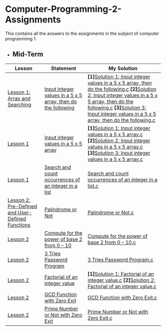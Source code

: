 # Computer-Programming-2-Assignments
This contains all the answers to the assignments in the subject of computer programming 1.

  - ## Mid-Term

Lesson | Statement| My Solution |
|--|--|--|
| [Lesson 1: Array and Searching](https://github.com/p3uj/Computer-Programming-2-Assignments/blob/d8771c96b48dcd5b1a89ceb87355a1b0ba3265bf/Lesson%201%3A%20Array%20and%20Searching.md)| [Input integer values in a 5 x 5 array, then do the following](https://github.com/p3uj/Computer-Programming-2-Assignments/blob/d8771c96b48dcd5b1a89ceb87355a1b0ba3265bf/Lesson%201%3A%20Array%20and%20Searching.md#1-statement)| **[1]**[Solution 1: Input integer values in a 5 x 5 array, then do the following.c](https://github.com/p3uj/Computer-Programming-2-Assignments/blob/cbbd7ca973f913e52a5409b5244953706c5ff362/Solution%201%3A%20Input%20integer%20values%20in%20a%205%20x%205%20array%2C%20then%20do%20the%20following.c) **[2]**[Solution 2: Input integer values in a 5 x 5 array, then do the following.c](https://github.com/p3uj/Computer-Programming-2-Assignments/blob/ecc6559d70032450c894e21b93d161a20a4ac37e/Solution%202%3A%20Input%20integer%20values%20in%20a%205%20x%205%20array%2C%20then%20do%20the%20following.c) **[3]**[Solution 3: Input integer values in a 5 x 5 array, then do the following.c](https://github.com/p3uj/Computer-Programming-2-Assignments/blob/95a2f0c7d3fcc9cf1326fa9ca9645fb1b90ceb49/Solution%203%3A%20Input%20integer%20values%20in%20a%205%20x%205%20array%2C%20then%20do%20the%20following.c)
| [Lesson 1](https://github.com/p3uj/Computer-Programming-2-Assignments/blob/d8771c96b48dcd5b1a89ceb87355a1b0ba3265bf/Lesson%201%3A%20Array%20and%20Searching.md)| [Input integer values in a 5 x 5 array](https://github.com/p3uj/Computer-Programming-2-Assignments/blob/d8771c96b48dcd5b1a89ceb87355a1b0ba3265bf/Lesson%201%3A%20Array%20and%20Searching.md#2-statement)| **[1]**[Solution 1: Input integer values in a 5 x 5 array.c](https://github.com/p3uj/Computer-Programming-2-Assignments/blob/7cc7ed086e209200226af4a798bc49f93aba5826/Solution%201%3A%20Input%20integer%20values%20in%20a%205%20x%205%20array.c) **[2]**[Solution 2: Input integer values in a 5 x 5 array.c](https://github.com/p3uj/Computer-Programming-2-Assignments/blob/c010c01fbbcbfcc3306e26bc100b87c93339a87d/Solution%202%3A%20Input%20integer%20values%20in%20a%205%20x%205%20array.c) **[3]**[Solution 3: Input integer values in a 5 x 5 array.c](https://github.com/p3uj/Computer-Programming-2-Assignments/blob/fbe691fe3d790e4ba603f1b73362293dcd5fe6f5/Solution%203%3A%20Input%20integer%20values%20in%20a%205%20x%205%20array.c)
| [Lesson 1](https://github.com/p3uj/Computer-Programming-2-Assignments/blob/d8771c96b48dcd5b1a89ceb87355a1b0ba3265bf/Lesson%201%3A%20Array%20and%20Searching.md)| [Search and count occurrences of an integer in a list](https://github.com/p3uj/Computer-Programming-2-Assignments/blob/d8771c96b48dcd5b1a89ceb87355a1b0ba3265bf/Lesson%201%3A%20Array%20and%20Searching.md#3-statement)| [Search and count occurrences of an integer in a list.c](https://github.com/p3uj/Computer-Programming-2-Assignments/blob/6d754e19db70b582c5054a3167d92bc77c6f45b8/Search%20and%20count%20occurrences%20of%20an%20integer%20in%20a%20list.c)
| [Lesson 2: Pre-Defined and User-Defined Functions](https://github.com/p3uj/Computer-Programming-2-Assignments/blob/538100e0e1dce0cf2352f905582b211c2cca57b4/Lesson%202%3A%20Pre-Defined%20and%20User-defined%20Functions.md)| [Palindrome or Not](https://github.com/p3uj/Computer-Programming-2-Assignments/blob/538100e0e1dce0cf2352f905582b211c2cca57b4/Lesson%202%3A%20Pre-Defined%20and%20User-defined%20Functions.md#11-statement)| [Palindrome or Not.c](https://github.com/p3uj/Computer-Programming-2-Assignments/blob/8ca93b19cd2b18052139484bb01ab105ad1cb450/Palindrome%20or%20Not.c)
| [Lesson 2](https://github.com/p3uj/Computer-Programming-2-Assignments/blob/538100e0e1dce0cf2352f905582b211c2cca57b4/Lesson%202%3A%20Pre-Defined%20and%20User-defined%20Functions.md)| [Compute for the power of base 2 from 0 – 10](https://github.com/p3uj/Computer-Programming-2-Assignments/blob/538100e0e1dce0cf2352f905582b211c2cca57b4/Lesson%202%3A%20Pre-Defined%20and%20User-defined%20Functions.md#21-statement)| [Compute for the power of base 2 from 0 – 10.c](https://github.com/p3uj/Computer-Programming-2-Assignments/blob/a26dc994deb4d48d4e008fadcbe98f335e2a296f/Compute%20for%20the%20power%20of%20base%202%20from%200%20%E2%80%93%2010.c)
[Lesson 2](https://github.com/p3uj/Computer-Programming-2-Assignments/blob/538100e0e1dce0cf2352f905582b211c2cca57b4/Lesson%202%3A%20Pre-Defined%20and%20User-defined%20Functions.md)| [3 Tries Password Program](https://github.com/p3uj/Computer-Programming-2-Assignments/blob/538100e0e1dce0cf2352f905582b211c2cca57b4/Lesson%202%3A%20Pre-Defined%20and%20User-defined%20Functions.md#31-statement)| [3 Tries Password Program.c](https://github.com/p3uj/Computer-Programming-2-Assignments/blob/346eb5c8d3346584ee73bcb489a083f784bf51e9/3%20Tries%20Password%20Program.c)
[Lesson 2](https://github.com/p3uj/Computer-Programming-2-Assignments/blob/538100e0e1dce0cf2352f905582b211c2cca57b4/Lesson%202%3A%20Pre-Defined%20and%20User-defined%20Functions.md)| [Factorial of an integer value](https://github.com/p3uj/Computer-Programming-2-Assignments/blob/538100e0e1dce0cf2352f905582b211c2cca57b4/Lesson%202%3A%20Pre-Defined%20and%20User-defined%20Functions.md#12-statement)| **[1]**[Solution 1: Factorial of an integer value.c](https://github.com/p3uj/Computer-Programming-2-Assignments/blob/2c8ef2d0e3d08d7fcb6bb7f50ec8b9a6f6571bde/Solution%201%3A%20Factorial%20of%20an%20integer%20value.c) **[2]**[Solution 2: Factorial of an integer value.c](https://github.com/p3uj/Computer-Programming-2-Assignments/blob/75d7902f7408e317394beaa06800b76b8e1c7a4d/Solution%202%3A%20Factorial%20of%20an%20integer%20value.c)
[Lesson 2](https://github.com/p3uj/Computer-Programming-2-Assignments/blob/538100e0e1dce0cf2352f905582b211c2cca57b4/Lesson%202%3A%20Pre-Defined%20and%20User-defined%20Functions.md)| [GCD Function with Zero Exit](https://github.com/p3uj/Computer-Programming-2-Assignments/blob/538100e0e1dce0cf2352f905582b211c2cca57b4/Lesson%202%3A%20Pre-Defined%20and%20User-defined%20Functions.md#22-statement)| [GCD Function with Zero Exit.c](https://github.com/p3uj/Computer-Programming-2-Assignments/blob/4359abfcaf95b51a332e7ca7652d43374f896a0d/GCD%20Function%20with%20Zero%20Exit.c)
[Lesson 2](https://github.com/p3uj/Computer-Programming-2-Assignments/blob/538100e0e1dce0cf2352f905582b211c2cca57b4/Lesson%202%3A%20Pre-Defined%20and%20User-defined%20Functions.md)| [Prime Number or Not with Zero Exit](https://github.com/p3uj/Computer-Programming-2-Assignments/blob/538100e0e1dce0cf2352f905582b211c2cca57b4/Lesson%202%3A%20Pre-Defined%20and%20User-defined%20Functions.md#32-statement)| [Prime Number or Not with Zero Exit.c](https://github.com/p3uj/Computer-Programming-2-Assignments/blob/1a3ae2b2d5af790c2c348271a19215900f22021e/Prime%20Number%20or%20Not%20with%20Zero%20Exit.c)
